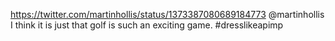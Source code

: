 https://twitter.com/martinhollis/status/1373387080689184773 @martinhollis I think it is just that golf is such an exciting game. #dresslikeapimp